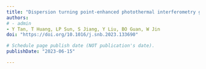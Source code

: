 ```yaml
---
title: "Dispersion turning point-enhanced photothermal interferometry gas sensor with an optical microfiber interferometer"
authors:
# - admin
- Y Tan, T Huang, LP Sun, S Jiang, Y Liu, BO Guan, W Jin
doi: "https://doi.org/10.1016/j.snb.2023.133690"

# Schedule page publish date (NOT publication's date).
publishDate: "2023-06-15"

---
```

